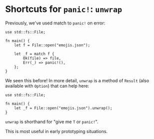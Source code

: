 # Shortcuts for `panic!`: `unwrap`

Previously, we've used match to `panic!` on error:

```rust,should_panic
use std::fs::File;

fn main() {
    let f = File::open("emojis.json");

    let _f = match f {
        Ok(file) => file,
        Err(_) => panic!(),
    };
}
````

We seen this before! In more detail, `unwrap` is a method of `Result` (also
available with `Option`) that can help here:

```rust,should_panic
use std::fs::File;

fn main() {
    let _f = File::open("emojis.json").unwrap();
}
```

`unwrap` is shorthand for "give me `T` or `panic!`".

This is most useful in early prototyping situations.
